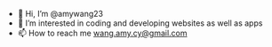 - 👋 Hi, I’m @amywang23
- 👀 I’m interested in coding and developing websites as well as apps
- 📫 How to reach me wang.amy.cy@gmail.com

<!---
amywang23/amywang23 is a ✨ special ✨ repository because its `README.md` (this file) appears on your GitHub profile.
You can click the Preview link to take a look at your changes.
--->
